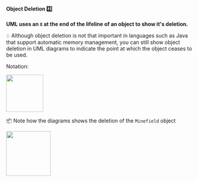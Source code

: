 <div id="title">

#### Object Deletion :two:

</div>

<div id="body">

**UML uses an `X` at the end of the lifeline of an object to show it's deletion.**

<tip-box> 

:bulb: Although object deletion is not that important in languages such as Java that support automatic memory management, you can still show object deletion in UML diagrams to indicate the point at which the object ceases to be used.

</tip-box>

Notation:

<img src="{{baseUrl}}/uml/sequenceDiagrams/objectDeletion/images/notation.png" height="100" />
<p/>

<tip-box>

:package: Note how the diagrams shows the deletion of the `Minefield` object

<img src="{{baseUrl}}/uml/sequenceDiagrams/objectDeletion/images/logicMinefield.png" height="120" />
<p/>

</tip-box>

</div>

<div id="extras">
</div>